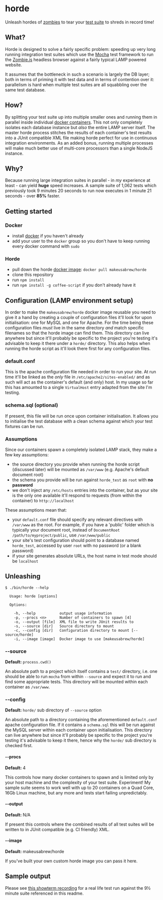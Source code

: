 # horde

Unleash hordes of [zombies](https://github.com/assaf/zombie) to tear your [test
suite](http://visionmedia.github.io/mocha/) to shreds in record time!

## What?

Horde is designed to solve a fairly specific problem: speeding up very long
running integration test suites which use the
[Mocha](http://visionmedia.github.io/mocha/) test framework to run the
[Zombie.js](http://zombie.labnotes.org/) headless browser against
a fairly typical LAMP powered website.

It assumes that the bottleneck in such a scenario is largely the DB layer;
both in terms of priming it with test data and in terms of contention
over it: parallelism is hard when multiple test suites are all squabbling
over the same test database.

## How?

By splitting your test suite up into multiple smaller ones and running them
in parallel inside individual [docker containers](http://www.docker.io/). This
not only completely isolates each database instance but *also* the entire LAMP
server itself. The
master horde process stitches the results of each container's
test results into a JUnit compatible XML file making horde perfect for use
in continuous integration environments. As an added bonus, running multiple
processes will make much better use of multi-core processors than a single
NodeJS instance.

## Why?

Because running large integration suites in parallel - in *my* experience at
least - can yield **huge** speed increases. A sample suite of 1,062 tests
which previously took 9 minutes 20 seconds to run now executes in 1 minute
21 seconds - over **85%** faster.

## Getting started

### Docker

* install [docker](http://www.docker.io/gettingstarted/#h_installation) if you haven't already
* add your user to the `docker` group so you don't have to keep running every docker command with `sudo`

### Horde

* pull down the horde [docker image](https://index.docker.io/u/makeusabrew/horde/): `docker pull makeusabrew/horde`
* clone this repository
* run `npm install`
* run `npm install -g coffee-script` if you don't already have it


## Configuration (LAMP environment setup)

In order to make the `makeusabrew/horde` docker image reusable you need
to give it a hand by creating a couple of configuration files it'll look for
upon initialisation: one for MySQL and one for Apache. For the time being
these configuration files *must* live in the same directory *and* match specific
filenames so that the horde image can find them. This directory can live anywhere
but since it'll probably be specific to the project you're testing it's advisable
to keep it there under a `horde/` directory. This also helps when running
the horde script as it'll look there first for any configuration files.

### default.conf

This is the apache configuration file needed in order to run your site. At run time
it'll be linked as the *only* file in `/etc/apache2/sites-enabled/` and as
such will act as the container's default (and only) host. In my usage so far this
has amounted to a single `VirtualHost` entry adapted from the site I'm testing.

### schema.sql (optional)

If present, this file will be run once upon container initialisation. It allows you
to initialise the test database with a clean schema against which your test
fixtures can be run.

### Assumptions

Since our containers spawn a completely isolated LAMP stack, they make a few
key assumptions:

* the source directory you provide when running the horde script (discussed later)
  will be mounted as `/var/www` (e.g. Apache's default document root)
* the schema you provide will be run against `horde_test` as `root` with **no password**
* we don't inject any `/etc/hosts` entries into the container, but as your site is
  the only one available it'll respond to requests (from within the container) to
  `http://localhost`

These assumptions mean that:

* your `default.conf` file should specify any relevant directives with `/var/www`
  as the root. For example, if you have a 'public' folder which is typically your
  document root, instead of `DocumentRoot /path/to/myproject/public`, use `/var/www/public`
* your site's test configuration should point to a database named `horde_test`, accessed
  by user `root` with no password (or a blank password)
* if your site generates absolute URLs, the host name in test mode should be `localhost`

## Unleashing

```
$ ./bin/horde --help

  Usage: horde [options]

  Options:

    -h, --help           output usage information
    -p, --procs <n>      Number of containers to spawn [4]
    -o, --output [file]  XML file to write JUnit results to
    -s, --source [dir]   Source directory to mount
    -c, --config [dir]   Configuration directory to mount [--source/horde]
    -i, --image [image]  Docker image to use [makeusabrew/horde]
```

### --source

**Default:** `process.cwd()`

An absolute path to a project which itself contains
a `test/` directory, i.e. one should be able to run `mocha` from within
`--source` and expect it to run and find some appropriate tests. This
directory will be mounted within each container as `/var/www`.


### --config

**Default:** `horde/` sub directory of `--source` option

An absolute path to a directory containing
the aforementioned `default.conf` apache configuration file. If it
contains a `schema.sql` this will be run against the MySQL server
within each container upon initialisation. This directory can live
anywhere but since it'll probably be specific to the project you're
testing it's advisable to keep it there, hence why the `horde/` sub
directory is checked first.


#### --procs

**Default:** 4

This controls how many docker containers to spawn and is limited only
by your host machine and the complexity of your test suite. Experiment!
My sample suite seems to work well with up to 20 containers on a Quad Core,
16Gb Linux machine, but any more and tests start failing unpredictably.

#### --output

**Default:** N/A

If present this controls where the combined results of all test suites
will be written to in JUnit compatible (e.g. CI friendly) XML.

#### --image

**Default:** makeusabrew/horde

If you've built your own custom horde image you can pass it here.

## Sample output

Please see [this showterm recording](http://showterm.io/55b46e947066d1dcf6b51) for
a real life test run against the 9½ minute suite referenced in this readme.
